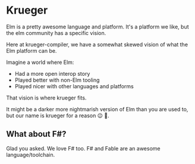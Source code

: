 # Krueger

Elm is a pretty awesome language and platform. It's a platform we like, but the elm community has a specific vision.

Here at krueger-compiler, we have a somewhat skewed vision of what the Elm platform can be.

Imagine a world where Elm:

- Had a more open interop story
- Played better with non-Elm tooling
- Played nicer with other languages and platforms

That vision is where krueger fits.

It might be a darker more nightmarish version of Elm than you are used to, but our name is krueger for a reason 😉 👿.

## What about F#?

Glad you asked. We love F# too. F# and Fable are an awesome language/toolchain. 
